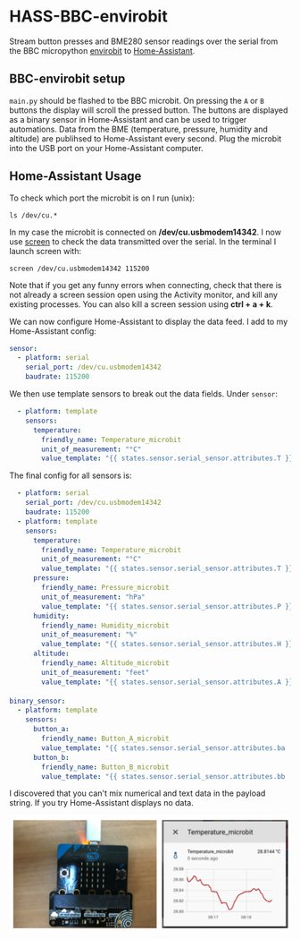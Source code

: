 # HASS-BBC-envirobit
Stream button presses and BME280 sensor readings over the serial from the BBC micropython [envirobit](https://github.com/pimoroni/micropython-envirobit) to [Home-Assistant](https://www.home-assistant.io/). 

## BBC-envirobit setup
`main.py` should be flashed to tbe BBC microbit. On pressing the `A` or `B` buttons the display will scroll the pressed button. The buttons are displayed as a binary sensor in Home-Assistant and can be used to trigger automations. 
Data from the BME (temperature, pressure, humidity and altitude) are publihsed to Home-Assistant every second. Plug the microbit into the USB port on your Home-Assistant computer. 

## Home-Assistant Usage
To check which port the microbit is on I run (unix):
```
ls /dev/cu.*
```
In my case the microbit is connected on **/dev/cu.usbmodem14342**. I now use [screen](https://geekinc.ca/using-screen-as-a-serial-terminal-on-mac-os-x/) to check the data transmitted over the serial. In the terminal I launch screen with:
```
screen /dev/cu.usbmodem14342 115200
```
Note that if you get any funny errors when connecting, check that there is not already a screen session open using the Activity monitor, and kill any existing processes. You can also kill a screen session using **ctrl + a + k**.

We can now configure Home-Assistant to display the data feed. I add to my Home-Assistant config:
```yaml
sensor:
  - platform: serial
    serial_port: /dev/cu.usbmodem14342
    baudrate: 115200
```

We then use template sensors to break out the data fields. Under `sensor`:
```yaml
  - platform: template
    sensors:
      temperature:
        friendly_name: Temperature_microbit
        unit_of_measurement: "°C"
        value_template: "{{ states.sensor.serial_sensor.attributes.T }}"
```

The final config for all sensors is:
```yaml
  - platform: serial
    serial_port: /dev/cu.usbmodem14342
    baudrate: 115200
  - platform: template
    sensors:
      temperature:
        friendly_name: Temperature_microbit
        unit_of_measurement: "°C"
        value_template: "{{ states.sensor.serial_sensor.attributes.T }}"
      pressure:
        friendly_name: Pressure_microbit
        unit_of_measurement: "hPa"
        value_template: "{{ states.sensor.serial_sensor.attributes.P }}"
      humidity:
        friendly_name: Humidity_microbit
        unit_of_measurement: "%"
        value_template: "{{ states.sensor.serial_sensor.attributes.H }}"
      altitude:
        friendly_name: Altitude_microbit
        unit_of_measurement: "feet"
        value_template: "{{ states.sensor.serial_sensor.attributes.A }}"

binary_sensor:
  - platform: template
    sensors:
      button_a:
        friendly_name: Button_A_microbit
        value_template: "{{ states.sensor.serial_sensor.attributes.ba |float > 0}}"
      button_b:
        friendly_name: Button_B_microbit
        value_template: "{{ states.sensor.serial_sensor.attributes.bb |float > 0}}"
```

I discovered that you can't mix numerical and text data in the payload string. If you try Home-Assistant displays no data.

<p align="center">
<img src="https://github.com/robmarkcole/HASS-BBC-envirobit/blob/master/usage.png" width="900">
</p>